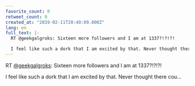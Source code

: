 ```yaml
---
favorite_count: 0
retweet_count: 0
created_at: "2019-02-11T20:40:09.000Z"
lang: en
full_text: |-
  RT @geekgalgroks: Sixteen more followers and I am at 1337?!?!?!

  I feel like such a dork that I am excited by that. Never thought there cou…
---
```


RT [@geekgalgroks](https://twitter.com/geekgalgroks): Sixteen more followers and
I am at 1337?!?!?!

I feel like such a dork that I am excited by that. Never thought there cou…
